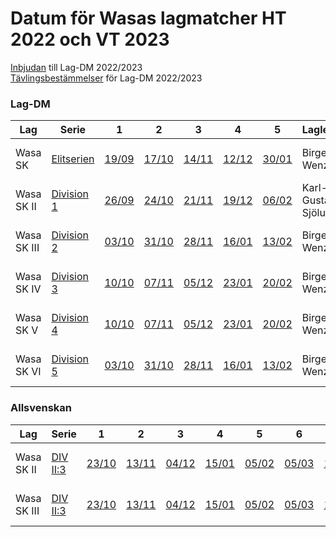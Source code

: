 # Datum för Wasas lagmatcher HT 2022 och VT 2023

[Inbjudan](https://www.wasask.se/Inbjudan_Lag_DM_2022_2023.pdf) till Lag-DM 2022/2023  
[Tävlingsbestämmelser](https://www.wasask.se/Tavlingsbestammelser_Lag_DM_2022_2023.pdf) för Lag-DM 2022/2023

### Lag-DM

Lag|Serie|1|2|3|4|5|Lagledare|Telefon
-|-|:-:|:-:|:-:|:-:|:-:|-|-
Wasa SK|[Elitserien](https://member.schack.se/ShowTournamentServlet?id=10508)|[19/09](https://storage.googleapis.com/bildbanken2/index.html?query=2022-09-19)|[17/10](https://storage.googleapis.com/bildbanken2/index.html?query=2022-10-17)|[14/11](https://storage.googleapis.com/bildbanken2/index.html?query=2022-11-14)|[12/12](https://storage.googleapis.com/bildbanken2/index.html?query=2022-12-12)|[30/01](https://storage.googleapis.com/bildbanken2/index.html?query=2023-01-30)|Birger Wenzel|076 - 123 45 67
Wasa SK II|[Division 1](https://member.schack.se/ShowTournamentServlet?id=10509)|[26/09](https://storage.googleapis.com/bildbanken2/index.html?query=2022-09-26)|[24/10](https://storage.googleapis.com/bildbanken2/index.html?query=2022-10-24)|[21/11](https://storage.googleapis.com/bildbanken2/index.html?query=2022-11-21)|[19/12](https://storage.googleapis.com/bildbanken2/index.html?query=2022-12-19)|[06/02](https://storage.googleapis.com/bildbanken2/index.html?query=2023-02-06)|Karl-Gustav Sjölund|073 - 645 34 07
Wasa SK III|[Division 2](https://member.schack.se/ShowTournamentServlet?id=10510)|[03/10](https://storage.googleapis.com/bildbanken2/index.html?query=2022-10-03)|[31/10](https://storage.googleapis.com/bildbanken2/index.html?query=2022-10-31)|[28/11](https://storage.googleapis.com/bildbanken2/index.html?query=2022-11-28)|[16/01](https://storage.googleapis.com/bildbanken2/index.html?query=2023-01-16)|[13/02](https://storage.googleapis.com/bildbanken2/index.html?query=2023-02-13)|Birger Wenzel|076 - 123 45 67
Wasa SK IV|[Division 3](https://member.schack.se/ShowTournamentServlet?id=10511)|[10/10](https://storage.googleapis.com/bildbanken2/index.html?query=2022-10-10)|[07/11](https://storage.googleapis.com/bildbanken2/index.html?query=2022-11-07)|[05/12](https://storage.googleapis.com/bildbanken2/index.html?query=2022-12-05)|[23/01](https://storage.googleapis.com/bildbanken2/index.html?query=2023-01-23)|[20/02](https://storage.googleapis.com/bildbanken2/index.html?query=2023-02-20)|Birger Wenzel|076 - 123 45 67
Wasa SK V|[Division 4](https://member.schack.se/ShowTournamentServlet?id=10512)|[10/10](https://storage.googleapis.com/bildbanken2/index.html?query=2022-10-10)|[07/11](https://storage.googleapis.com/bildbanken2/index.html?query=2022-11-07)|[05/12](https://storage.googleapis.com/bildbanken2/index.html?query=2022-12-05)|[23/01](https://storage.googleapis.com/bildbanken2/index.html?query=2023-01-23)|[20/02](https://storage.googleapis.com/bildbanken2/index.html?query=2023-02-20)|Birger Wenzel|076 - 123 45 67
Wasa SK VI|[Division 5](https://member.schack.se/ShowTournamentServlet?id=10513)|[03/10](https://storage.googleapis.com/bildbanken2/index.html?query=2022-10-03)|[31/10](https://storage.googleapis.com/bildbanken2/index.html?query=2022-10-31)|[28/11](https://storage.googleapis.com/bildbanken2/index.html?query=2022-11-28)|[16/01](https://storage.googleapis.com/bildbanken2/index.html?query=2023-01-16)|[13/02](https://storage.googleapis.com/bildbanken2/index.html?query=2023-02-13)|Birger Wenzel|076 - 123 45 67

### Allsvenskan

Lag|Serie|1|2|3|4|5|6|7|Lagledare|Telefon
-|-|:-:|:-:|:-:|:-:|:-:|:-:|:-:|-|-
Wasa SK II|[DIV II:3](https://member.schack.se/ShowTournamentServlet?id=10430)|[23/10](https://storage.googleapis.com/bildbanken2/index.html?query=2022-10-23)|[13/11](https://storage.googleapis.com/bildbanken2/index.html?query=2022-11-13)|[04/12](https://storage.googleapis.com/bildbanken2/index.html?query=2022-12-04)|[15/01](https://storage.googleapis.com/bildbanken2/index.html?query=2023-01-15)|[05/02](https://storage.googleapis.com/bildbanken2/index.html?query=2023-02-05)|[05/03](https://storage.googleapis.com/bildbanken2/index.html?query=2023-03-05)|[19/03](https://storage.googleapis.com/bildbanken2/index.html?query=2023-03-19)|Birger Wenzel|076 - 123 45 67
Wasa SK III|[DIV II:3](https://member.schack.se/ShowTournamentServlet?id=10430)|[23/10](https://storage.googleapis.com/bildbanken2/index.html?query=2022-10-23)|[13/11](https://storage.googleapis.com/bildbanken2/index.html?query=2022-11-13)|[04/12](https://storage.googleapis.com/bildbanken2/index.html?query=2022-12-04)|[15/01](https://storage.googleapis.com/bildbanken2/index.html?query=2023-01-15)|[05/02](https://storage.googleapis.com/bildbanken2/index.html?query=2023-02-05)|[05/03](https://storage.googleapis.com/bildbanken2/index.html?query=2023-03-05)|[19/03](https://storage.googleapis.com/bildbanken2/index.html?query=2023-03-19)|Niclas Hedin|073 - 645 34 07
